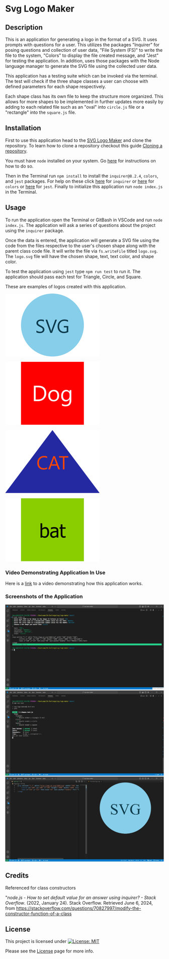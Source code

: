 # Svg Logo Maker

## Description

This is an application for generating a logo in the format of a SVG. It uses prompts with questions for a user. This utilizes the packages "Inquirer" for posing questions and collection of user data, "File System (FS)" to write the file to the system, "Colors" to display the file created message, and "Jest" for testing the application. In addition, uses those packages with the Node language manager to generate the SVG file using the collected user data.

This application has a testing suite which can be invoked via the terminal. The test will check if the three shape classes a user can choose with defined parameters for each shape respectively.

Each shape class has its own file to keep the structure more organized. This allows for more shapes to be implemented in further updates more easily by adding to each related file such as an "oval" into `circle.js` file or a "rectangle" into the `square.js` file.
  
## Installation

First to use this application head to the [SVG Logo Maker](https://github.com/EXCervantes/svg-logo-maker) and clone the repository. To learn how to clone a repository checkout this guide [Cloning a repository](https://docs.github.com/en/repositories/creating-and-managing-repositories/cloning-a-repository).

You must have `node` installed on your system. Go [here](https://nodejs.org/en/learn/getting-started/how-to-install-nodejs) for instructions on how to do so.

Then in the Terminal run `npm install` to install the `inquirer@8.2.4`, `colors`, and `jest` packages. For help on these click [here](https://www.npmjs.com/package/inquirer/v/8.2.4) for `inquirer` or [here](https://www.npmjs.com/package/colors) for `colors` or [here](https://www.npmjs.com/package/jest) for `jest`. Finally to initialize this application run `node index.js` in the Terminal.
  
## Usage
  
To run the application open the Terminal or GitBash in VSCode and run `node index.js`. The application will ask a series of questions about the project using the `inquirer` package.

Once the data is entered, the application will generate a SVG file using the code from the files respective to the user's chosen shape along with the parent class code file. It will write the file via `fs.writeFile` titled `logo.svg`. The `logo.svg` file will have the chosen shape, text, text color, and shape color. 

To test the application using `jest` type `npm run test` to run it. The application should pass each test for Triangle, Circle, and Square.

These are examples of logos created with this application.

![Circle](images/demo-logo-svg.png)

![Square](images/demo-logo-dog.png)

![Triangle](images/demo-logo-cat.png)

![_Brat_ Album Style 😏](images/demo-logo-bat.png)

### Video Demonstrating Application In Use

Here is a [link](https://drive.google.com/file/d/1ilPEruKmzC0mjkMcWL2lcw457T4rn2yt/view?usp=drive_link) to a video demonstrating how this application works.

### Screenshots of the Application

![Screenshot 1](images/SVGLogoMakerscreenshot1.jpg)
![Screenshot 2](images/SVGLogoMakerscreenshot2.jpg)
![Screenshot 3](images/SVGLogoMakerscreenshot3.jpg)

## Credits

Referenced for class constructors

"_node.js - How to set default value for an answer using inquirer? - Stack Overflow_. (2022, January 24). Stack Overflow. Retrieved June 6, 2024, from https://stackoverflow.com/questions/70827997/modify-the-constructor-function-of-a-class
  
## License

This project is licensed under [![License: MIT](https://img.shields.io/badge/License-MIT-yellow.svg)](https://opensource.org/licenses/MIT)

Please see the [License](https://opensource.org/licenses/MIT) page for more info.
